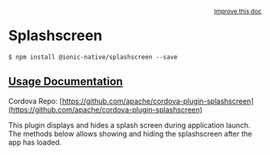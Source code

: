 
<a style="float:right;font-size:12px;" href="http://github.com/driftyco/ionic-native/edit/master/src/@ionic-native/plugins/splashscreen/index.ts#L0">
  Improve this doc
</a>

# Splashscreen
<!-- end header block -->

```
$ npm install @ionic-native/splashscreen --save
```

## [Usage Documentation](https://ionicframework.com/docs/v2/native/splashscreen/)

Cordova Repo: [https://github.com/apache/cordova-plugin-splashscreen](https://github.com/apache/cordova-plugin-splashscreen)

<!-- description -->
This plugin displays and hides a splash screen during application launch. The methods below allows showing and hiding the splashscreen after the app has loaded.
<!-- end for prop in method.decorators[0].argumentInfo -->
<!-- end content block -->
<!-- end body block -->
